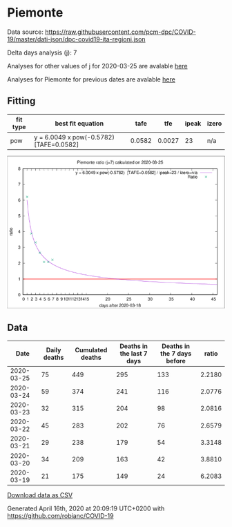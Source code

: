 # Piemonte

Data source: https://raw.githubusercontent.com/pcm-dpc/COVID-19/master/dati-json/dpc-covid19-ita-regioni.json

Delta days analysis (j): 7

Analyses for other values of j for 2020-03-25 are avalable [here](../2020-03-25/README.md)

Analyses for Piemonte for previous dates are avalable [here](../README.md)

## Fitting 
|fit type|best fit equation|tafe|tfe|ipeak|izero|
|-------|-----|--------|------|---|---|
|pow|y = 6.0049 x pow(-0.5782)  [TAFE=0.0582]|0.0582|0.0027|23|n/a|

![Plot](COVID-19_piemonte_j7_2020-03-25.png)

## Data
|Date|Daily deaths|Cumulated deaths|Deaths in the last 7 days|Deaths in the 7 days before|ratio|
|----|----------|-----------|-------|--------------------|-----|
|2020-03-25|75|449|295|133|2.2180|
|2020-03-24|59|374|241|116|2.0776|
|2020-03-23|32|315|204|98|2.0816|
|2020-03-22|45|283|202|76|2.6579|
|2020-03-21|29|238|179|54|3.3148|
|2020-03-20|34|209|163|42|3.8810|
|2020-03-19|21|175|149|24|6.2083|

[Download data as CSV](COVID-19_piemonte_j7_2020-03-25.csv)

Generated April 16th, 2020 at 20:09:19 UTC+0200 with https://github.com/robianc/COVID-19
